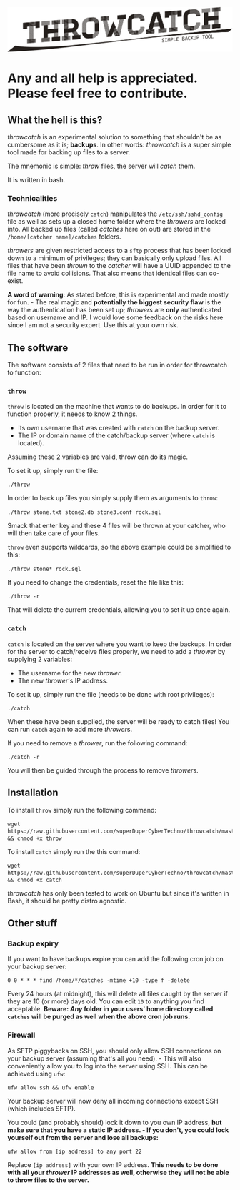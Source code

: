 ![throwcatch](https://raw.githubusercontent.com/superDuperCyberTechno/throwcatch/master/header.png)

# Any and all help is appreciated. Please feel free to contribute.

## What the hell is this?
*throwcatch* is an experimental solution to something that shouldn't be as cumbersome as it is; **backups**. In other words: *throwcatch* is a super simple tool made for backing up files to a server.

The mnemonic is simple: *throw* files, the server will *catch* them.

It is written in bash.

### Technicalities
*throwcatch* (more precisely `catch`) manipulates the `/etc/ssh/sshd_config` file as well as sets up a closed home folder where the *throwers* are locked into. All backed up files (called *catches* here on out) are stored in the `/home/[catcher name]/catches` folders.

*throwers* are given restricted access to a `sftp` process that has been locked down to a minimum of privileges; they can basically only upload files. All files that have been *thrown* to the *catcher* will have a UUID appended to the file name to avoid collisions. That also means that identical files can co-exist.

**A word of warning**: As stated before, this is experimental and made mostly for fun. - The real magic and **potentially the biggest security flaw** is the way the authentication has been set up; *throwers* are **only** authenticated based on username and IP. I would love some feedback on the risks here since I am not a security expert. Use this at your own risk.

## The software

The software consists of 2 files that need to be run in order for throwcatch to function:

### `throw`
`throw` is located on the machine that wants to do backups. In order for it to function properly, it needs to know 2 things.

* Its own username that was created with `catch` on the backup server.
* The IP or domain name of the catch/backup server (where `catch` is located).

Assuming these 2 variables are valid, throw can do its magic.

To set it up, simply run the file:

```
./throw
```

In order to back up files you simply supply them as arguments to `throw`:

`./throw stone.txt stone2.db stone3.conf rock.sql`

Smack that enter key and these 4 files will be thrown at your catcher, who will then take care of your files.

`throw` even supports wildcards, so the above example could be simplified to this:

`./throw stone* rock.sql`

If you need to change the credentials, reset the file like this:

```
./throw -r
```

That will delete the current credentials, allowing you to set it up once again.

### `catch`
`catch` is located on the server where you want to keep the backups. In order for the server to catch/receive files properly, we need to add a *thrower* by supplying 2 variables:

* The username for the new *thrower*.
* The new *thrower*'s IP address.

To set it up, simply run the file (needs to be done with root privileges):

```
./catch
```

When these have been supplied, the server will be ready to catch files! You can run `catch` again to add more *thrower*s.

If you need to remove a *thrower*, run the following command:

```
./catch -r
```

You will then be guided through the process to remove *thrower*s.



## Installation
To install `throw` simply run the following command:

```
wget https://raw.githubusercontent.com/superDuperCyberTechno/throwcatch/master/throw && chmod +x throw
```

To install `catch` simply run the this command:

```
wget https://raw.githubusercontent.com/superDuperCyberTechno/throwcatch/master/catch && chmod +x catch
```

*throwcatch* has only been tested to work on Ubuntu but since it's written in Bash, it should be pretty distro agnostic.

## Other stuff
### Backup expiry
If you want to have backups expire you can add the following cron job on your backup server:

```
0 0 * * * find /home/*/catches -mtime +10 -type f -delete
```

Every 24 hours (at midnight), this will delete all files caught by the server if they are 10 (or more) days old. You can edit `10` to anything you find acceptable. __Beware: _Any_ folder in your users' home directory called `catches` will be purged as well when the above cron job runs.__

### Firewall
As SFTP piggybacks on SSH, you should only allow SSH connections on your backup server (assuming that's all you need). - This will also conveniently allow you to log into the server using SSH. This can be achieved using `ufw`:

```
ufw allow ssh && ufw enable
```

Your backup server will now deny all incoming connections except SSH (which includes SFTP).

You could (and probably should) lock it down to you own IP address, __but make sure that you have a static IP address. - If you don't, you could lock yourself out from the server and lose all backups:__

```
ufw allow from [ip address] to any port 22
```

Replace `[ip address]` with your own IP address.
__This needs to be done with all your _thrower_ IP addresses as well, otherwise they will not be able to throw files to the server.__
